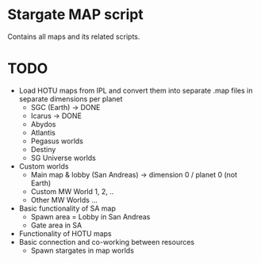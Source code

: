 # Stargate MAP script

Contains all maps and its related scripts.

# TODO

- Load HOTU maps from IPL and convert them into separate .map files in separate dimensions per planet
    - SGC (Earth)   -> DONE
    - Icarus        -> DONE
    - Abydos        
    - Atlantis
    - Pegasus worlds
    - Destiny
    - SG Universe worlds
- Custom worlds
    - Main map & lobby (San Andreas)  -> dimension 0 / planet 0 (not Earth)
    - Custom MW World 1, 2, ..
    - Other MW Worlds ...
- Basic functionality of SA map
    - Spawn area = Lobby in San Andreas
    - Gate area in SA
- Functionality of HOTU maps
- Basic connection and co-working between resources
    - Spawn stargates in map worlds

